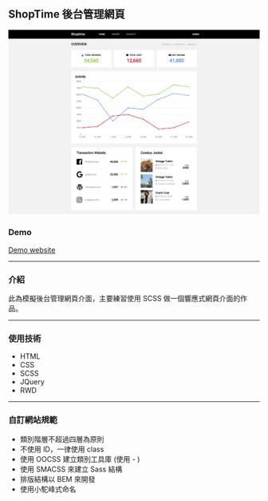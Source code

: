 ## ShopTime 後台管理網頁
![Image of work](https://github.com/music24241/ShopTime_ManagedWebsite/blob/master/music24241.github.io_ShopTime_ManagedWebsite_.png)
### Demo
[Demo website](https://music24241.github.io/ShopTime_ManagedWebsite/)
***
### 介紹
此為模擬後台管理網頁介面，主要練習使用 SCSS 做一個響應式網頁介面的作品。
***
### 使用技術
- HTML
- CSS
- SCSS
- JQuery
- RWD
***
### 自訂網站規範
- 類別階層不超過四層為原則
- 不使用 ID，一律使用 class
- 使用 OOCSS 建立類別工具庫 (使用 - )
- 使用 SMACSS 來建立 Sass 結構
- 排版結構以 BEM 來開發
- 使用小駝峰式命名
